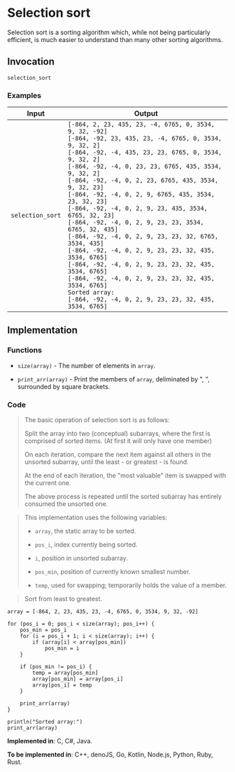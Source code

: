 # Selection sort

Selection sort is a sorting algorithm which, while not being particularly efficient, is much easier to understand than many other sorting algorithms.

## Invocation

`selection_sort`

### Examples

| Input            | Output                                                    |
| ---------------- | --------------------------------------------------------- |
| `selection_sort` | `[-864, 2, 23, 435, 23, -4, 6765, 0, 3534, 9, 32, -92]`<br> `[-864, -92, 23, 435, 23, -4, 6765, 0, 3534, 9, 32, 2]`<br> `[-864, -92, -4, 435, 23, 23, 6765, 0, 3534, 9, 32, 2]`<br> `[-864, -92, -4, 0, 23, 23, 6765, 435, 3534, 9, 32, 2]`<br> `[-864, -92, -4, 0, 2, 23, 6765, 435, 3534, 9, 32, 23]`<br> `[-864, -92, -4, 0, 2, 9, 6765, 435, 3534, 23, 32, 23]`<br> `[-864, -92, -4, 0, 2, 9, 23, 435, 3534, 6765, 32, 23]`<br> `[-864, -92, -4, 0, 2, 9, 23, 23, 3534, 6765, 32, 435]`<br> `[-864, -92, -4, 0, 2, 9, 23, 23, 32, 6765, 3534, 435]`<br> `[-864, -92, -4, 0, 2, 9, 23, 23, 32, 435, 3534, 6765]`<br> `[-864, -92, -4, 0, 2, 9, 23, 23, 32, 435, 3534, 6765]`<br> `[-864, -92, -4, 0, 2, 9, 23, 23, 32, 435, 3534, 6765]`<br> `Sorted array:`<br> `[-864, -92, -4, 0, 2, 9, 23, 23, 32, 435, 3534, 6765]`<br> |

## Implementation

### Functions

- `size(array)` - The number of elements in `array`.

- `print_arr(array)` - Print the members of `array`, deliminated by ", ", surrounded by square brackets.

### Code

> The basic operation of selection sort is as follows:
>
> Split the array into two (conceptual) subarrays, where the first is comprised of sorted items. (At first it will only have one member)
>
> On each iteration, compare the next item against all others in the unsorted subarray, until the least - or greatest - is found.
>
> At the end of each iteration, the "most valuable" item is swapped with the current one.
>
> The above process is repeated until the sorted subarray has entirely consumed the unsorted one.

> This implementation uses the following variables:
>
> - `array`, the static array to be sorted.
>
> - `pos_i`, index currently being sorted.
>
> - `i`, position in unsorted subarray.
>
> - `pos_min`, position of currently known smallest number.
>
> - `temp`, used for swapping; temporarily holds the value of a member.

> Sort from least to greatest.

```
array = [-864, 2, 23, 435, 23, -4, 6765, 0, 3534, 9, 32, -92]

for (pos_i = 0; pos_i < size(array); pos_i++) {
    pos_min = pos_i
    for (i = pos_i + 1; i < size(array); i++) {
        if (array[i] < array[pos_min])
            pos_min = i
    }

    if (pos_min != pos_i) {
        temp = array[pos_min]
        array[pos_min] = array[pos_i]
        array[pos_i] = temp
    }

    print_arr(array)
}

println("Sorted array:")
print_arr(array)
```

**Implemented in**: C, C#, Java.

**To be implemented in**: C++, denoJS, Go, Kotlin, Node.js, Python, Ruby, Rust.
